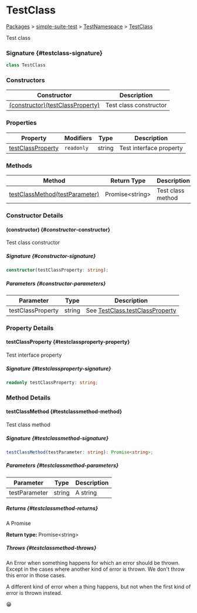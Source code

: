 # TestClass

[Packages](./) &gt; [simple-suite-test](./simple-suite-test) &gt; [TestNamespace](./simple-suite-test/testnamespace-namespace) &gt; [TestClass](./simple-suite-test/testnamespace/testclass-class)

Test class

### Signature {#testclass-signature}

```typescript
class TestClass
```

### Constructors


|  Constructor | Description |
|  --- | --- |
|  [(constructor)(testClassProperty)](./simple-suite-test/testnamespace/testclass-class#_constructor_-constructor) | Test class constructor |

### Properties


|  Property | Modifiers | Type | Description |
|  --- | --- | --- | --- |
|  [testClassProperty](./simple-suite-test/testnamespace/testclass-class#testclassproperty-property) | <code>readonly</code> | string | Test interface property |

### Methods


|  Method | Return Type | Description |
|  --- | --- | --- |
|  [testClassMethod(testParameter)](./simple-suite-test/testnamespace/testclass-class#testclassmethod-method) | Promise&lt;string&gt; | Test class method |

### Constructor Details

#### (constructor) {#_constructor_-constructor}

Test class constructor

##### Signature {#_constructor_-signature}

```typescript
constructor(testClassProperty: string);
```

##### Parameters {#_constructor_-parameters}


|  Parameter | Type | Description |
|  --- | --- | --- |
|  testClassProperty | string | See [TestClass.testClassProperty](./simple-suite-test/testclass-class#testclassproperty-property) |

### Property Details

#### testClassProperty {#testclassproperty-property}

Test interface property

##### Signature {#testclassproperty-signature}

```typescript
readonly testClassProperty: string;
```

### Method Details

#### testClassMethod {#testclassmethod-method}

Test class method

##### Signature {#testclassmethod-signature}

```typescript
testClassMethod(testParameter: string): Promise<string>;
```

##### Parameters {#testclassmethod-parameters}


|  Parameter | Type | Description |
|  --- | --- | --- |
|  testParameter | string | A string |

##### Returns {#testclassmethod-returns}

A Promise

<b>Return type: </b>Promise&lt;string&gt;

##### Throws {#testclassmethod-throws}

An Error when something happens for which an error should be thrown. Except in the cases where another kind of error is thrown. We don't throw this error in those cases.

A different kind of error when a thing happens, but not when the first kind of error is thrown instead.

😁

